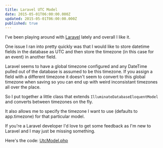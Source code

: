 ```yaml
---
title: Laravel UTC Model
date: 2015-05-01T06:00:00.000Z
updated: 2015-05-01T06:00:00.000Z
published: true
---
```


I've been playing around with [Laravel](http://laravel.com/) lately and overall I like it.

One issue I ran into pretty quickly was that I would like to store datetime fields in the database as UTC and then store the timezone (in this case for an event) in another field.

Laravel seems to have a global timezone configured and any DateTime pulled out of the database is assumed to be this timezone. If you assign a field with a different timezone it doesn't seem to convert to this global timezone when saving so you can end up with weird inconsistant timezones all over the place.

So I put together a little class that extends `IlluminateDatabaseEloquentModel` and converts between timezones on the fly.

It also allows me to specify the timezone I want to use (defaults to app.timezone) for that particular model.

If you're a Laravel developer I'd love to get some feedback as I'm new to Laravel and I may just be missing something.

Here's the code: [UtcModel.php](https://gist.github.com/andrewshell/76442d5ee5e1ed557227)

